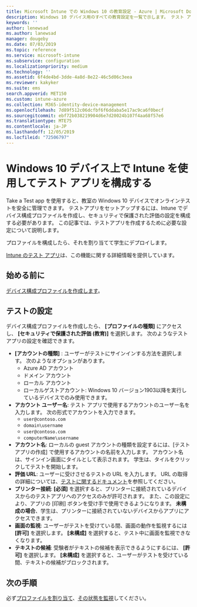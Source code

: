 ```yaml
---
title: Microsoft Intune での Windows 10 の教育設定 - Azure | Microsoft Docs
description: Windows 10 デバイス用のすべての教育設定を一覧で示します。 テスト アプリでデバイス構成プロファイルにこれらの設定を使用する、ユーザーまたは学生のサインイン方法を選択する、テスト中に画面を監視するなどの機能が Intune にはあります。
keywords: ''
author: lenewsad
ms.author: lanewsad
manager: dougeby
ms.date: 07/03/2019
ms.topic: reference
ms.service: microsoft-intune
ms.subservice: configuration
ms.localizationpriority: medium
ms.technology: ''
ms.assetid: 6f4de4bd-3dde-4a8d-8e22-46c5d06c3eea
ms.reviewer: kakyker
ms.suite: ems
search.appverid: MET150
ms.custom: intune-azure
ms.collection: M365-identity-device-management
ms.openlocfilehash: 7d89f512c06dcfbf6f6ddaba5e17ac9ca6f0becf
ms.sourcegitcommit: ebf72b038219904d6e7d20024b107f4aa68f57e6
ms.translationtype: MTE75
ms.contentlocale: ja-JP
ms.lasthandoff: 12/05/2019
ms.locfileid: "72506797"
---
```

# <a name="configure-the-take-a-test-app-on-windows-10-devices-using-intune"></a>Windows 10 デバイス上で Intune を使用してテスト アプリを構成する

Take a Test app を使用すると、教室の Windows 10 デバイスでオンラインテストを安全に管理できます。 テストアプリをセットアップするには、Intune でデバイス構成プロファイルを作成し、セキュリティで保護された評価の設定を構成する必要があります。 この記事では、テストアプリを作成するために必要な設定について説明します。 

プロファイルを構成したら、それを割り当てて学生にデプロイします。 

[Intune のテスト アプリ](education-settings-configure.md)は、この機能に関する詳細情報を提供しています。

## <a name="before-you-begin"></a>始める前に

[デバイス構成プロファイルを作成します](education-settings-configure.md#create-a-device-profile)。

## <a name="take-a-test-settings"></a>テストの設定
デバイス構成プロファイルを作成したら、 **[プロファイルの種類]** にアクセスし、 **[セキュリティで保護された評価 (教育)]** を選択します。 次のようなテストアプリの設定を確認できます。 


- **[アカウントの種類]** : ユーザーがテストにサインインする方法を選択します。 次のようなオプションがあります。
  - Azure AD アカウント
  - ドメイン アカウント
  - ローカル アカウント
  - ローカルゲストアカウント: Windows 10 バージョン1903以降を実行しているデバイスでのみ使用できます。    
- **アカウント ユーザー名**: テスト アプリで使用するアカウントのユーザー名を入力します。 次の形式でアカウントを入力できます。
  - `user@contoso.com`
  - `domain\username`
  - `user@contoso.com`
  - `computerName\username`
- **アカウント名**: ローカルの guest アカウントの種類を設定するには、[テストアプリの作成] で使用するアカウントの名前を入力します。 アカウント名は、サインイン画面にタイルとして表示されます。 学生は、タイルをクリックしてテストを開始します。  
- **評価 URL**: ユーザーに受けさせるテストの URL を入力します。 URL の取得の詳細については、[テストに関するドキュメント](https://docs.microsoft.com/education/windows/take-tests-in-windows-10)を参照してください。
- **プリンター接続**: **[必須]** を選択すると、プリンターに接続されているデバイスからのテストアプリへのアクセスのみが許可されます。 また、この設定により、アプリの [印刷] ボタンを受け手で使用できるようになります。 **未構成の場合**、学生は、プリンターに接続されていないデバイスからアプリにアクセスできます。  
- **画面の監視**: ユーザーがテストを受けている間、画面の動作を監視するには **[許可]** を選択します。 **[未構成]** を選択すると、テスト中に画面を監視できなくなります。
- **テキストの候補**: 受験者がテキストの候補を表示できるようにするには、 **[許可]** を選択します。 **[未構成]** を選択すると、ユーザーがテストを受けている間、テキストの候補がブロックされます。

## <a name="next-steps"></a>次の手順

必ず[プロファイルを割り当て](device-profile-assign.md)、[その状態を監視](device-profile-monitor.md)してください。
